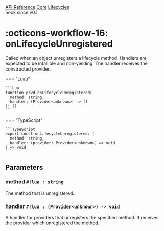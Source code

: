 <div class="pmwdoc-reference-breadcrumbs">
<a href="../../../">API Reference</a>
<a href="../../">Core</a>
<a href="../">Lifecycles</a>
</div>

<div class="pmwdoc-reference-tags">
<span class="pmwdoc-reference-highlight">hook</span>
<span class="pmwdoc-reference-since">since v0.1</span>
</div>

# :octicons-workflow-16: onLifecycleUnregistered

Called when an object unregisters a lifecycle method. Handlers are expected to be
infallible and non-yielding. The handler receives the constructed provider.

=== "Luau"

    ```Lua
    function prvd.onLifecycleUnregistered(
      method: string,
      handler: (Provider<unknown>) -> ()
    ): ()
    ```

=== "TypeScript"

    ```TypeScript
    export const onLifecycleUnregistered: (
      method: string,
      handler: (provider: Provider<unknown>) => void
    ) => void
    ```

## Parameters

### method `#!lua : string`

The method that is unregistered.

### handler `#!lua : (Provider<unknown>) -> void`

A handler for providers that unregisters the specified method. It receives the
provider which unregistered the method.
